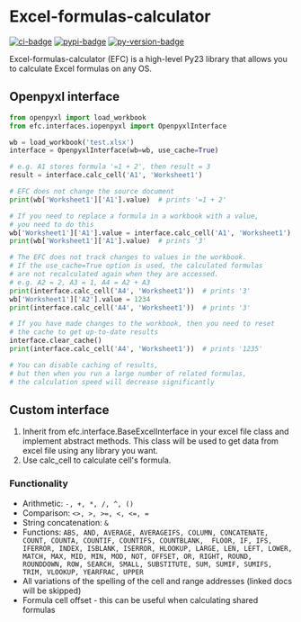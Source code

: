 # Excel-formulas-calculator

[![ci-badge]][ci]
[![pypi-badge]][pypi]
[![py-version-badge]][pypi]

Excel-formulas-calculator (EFC) is a high-level Py23 library that allows you to calculate Excel formulas on any OS.

## Openpyxl interface
```python
from openpyxl import load_workbook
from efc.interfaces.iopenpyxl import OpenpyxlInterface

wb = load_workbook('test.xlsx')
interface = OpenpyxlInterface(wb=wb, use_cache=True)

# e.g. A1 stores formula '=1 + 2', then result = 3
result = interface.calc_cell('A1', 'Worksheet1')

# EFC does not change the source document
print(wb['Worksheet1']['A1'].value)  # prints '=1 + 2'

# If you need to replace a formula in a workbook with a value, 
# you need to do this
wb['Worksheet1']['A1'].value = interface.calc_cell('A1', 'Worksheet1')
print(wb['Worksheet1']['A1'].value)  # prints '3'

# The EFC does not track changes to values in the workbook. 
# If the use_cache=True option is used, the calculated formulas 
# are not recalculated again when they are accessed.
# e.g. A2 = 2, A3 = 1, A4 = A2 + A3
print(interface.calc_cell('A4', 'Worksheet1'))  # prints '3'
wb['Worksheet1']['A2'].value = 1234
print(interface.calc_cell('A4', 'Worksheet1'))  # prints '3'

# If you have made changes to the workbook, then you need to reset 
# the cache to get up-to-date results
interface.clear_cache()
print(interface.calc_cell('A4', 'Worksheet1'))  # prints '1235'

# You can disable caching of results, 
# but then when you run a large number of related formulas, 
# the calculation speed will decrease significantly
```


## Custom interface
1. Inherit from efc.interface.BaseExcelInterface in your excel file class and implement abstract methods. This class will be used to get data from excel file using any library you want.
2. Use calc_cell to calculate cell's formula.

### Functionality

* Arithmetic: ``-, +, *, /, ^, ()``
* Comparison: ``<>, >, >=, <, <=, =``
* String concatenation: ``&``
* Functions: `ABS, AND, AVERAGE, AVERAGEIFS, COLUMN, CONCATENATE, COUNT, COUNTA, COUNTIF, COUNTIFS, COUNTBLANK, 
  FLOOR, IF, IFS, IFERROR, INDEX, ISBLANK, ISERROR, HLOOKUP, LARGE, LEN, LEFT, LOWER, MATCH, MAX, MID, MIN, MOD, NOT,
  OFFSET, OR, RIGHT, ROUND, ROUNDDOWN, ROW, SEARCH, SMALL, SUBSTITUTE, SUM, SUMIF, SUMIFS, TRIM, VLOOKUP, YEARFRAC, UPPER`
* All variations of the spelling of the cell and range addresses (linked docs will be skipped)
* Formula cell offset - this can be useful when calculating shared formulas

[ci-badge]: https://github.com/ulalka/excel-formulas-calculator/actions/workflows/python-package.yml/badge.svg?branch=master
[ci]: https://github.com/ulalka/excel-formulas-calculator/actions/workflows/python-package.yml
[pypi-badge]: https://img.shields.io/pypi/v/excel-formulas-calculator
[pypi]: https://pypi.org/project/excel-formulas-calculator/
[py-version-badge]: https://img.shields.io/pypi/pyversions/excel-formulas-calculator
